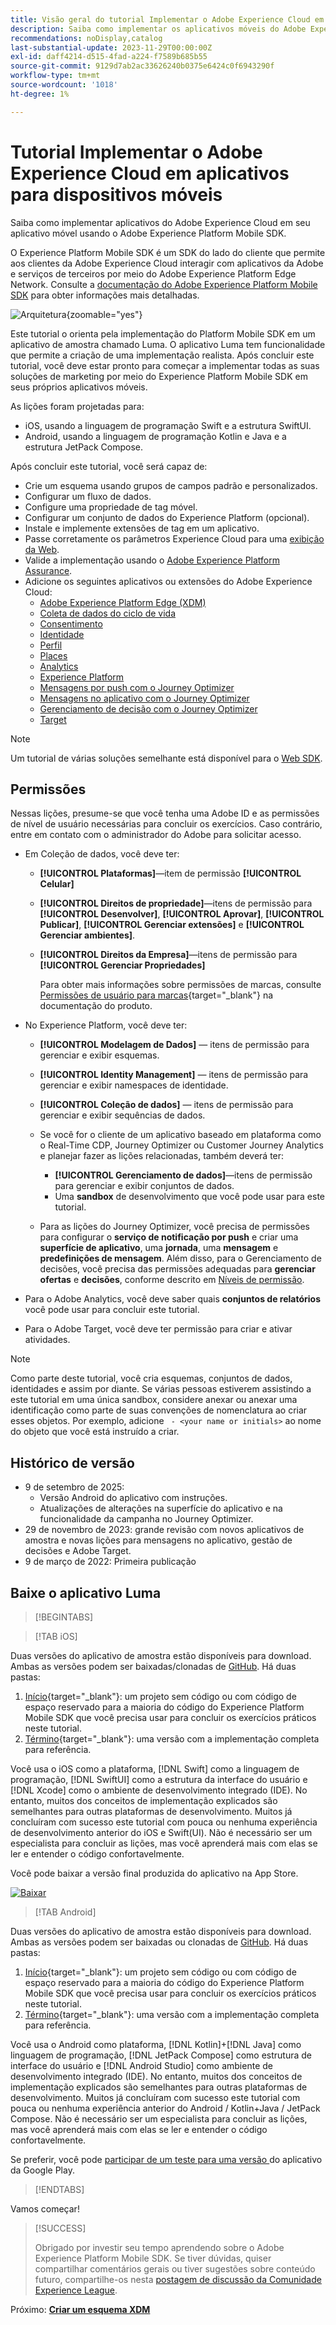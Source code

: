 ```yaml
---
title: Visão geral do tutorial Implementar o Adobe Experience Cloud em aplicativos para dispositivos móveis
description: Saiba como implementar os aplicativos móveis do Adobe Experience Cloud. Este tutorial o orienta por uma implementação dos aplicativos Experience Cloud em um aplicativo Swift de amostra.
recommendations: noDisplay,catalog
last-substantial-update: 2023-11-29T00:00:00Z
exl-id: daff4214-d515-4fad-a224-f7589b685b55
source-git-commit: 9129d7ab2ac33626240b0375e6424c0f6943290f
workflow-type: tm+mt
source-wordcount: '1018'
ht-degree: 1%

---
```


# Tutorial Implementar o Adobe Experience Cloud em aplicativos para dispositivos móveis

Saiba como implementar aplicativos do Adobe Experience Cloud em seu aplicativo móvel usando o Adobe Experience Platform Mobile SDK.

O Experience Platform Mobile SDK é um SDK do lado do cliente que permite aos clientes da Adobe Experience Cloud interagir com aplicativos da Adobe e serviços de terceiros por meio do Adobe Experience Platform Edge Network. Consulte a [documentação do Adobe Experience Platform Mobile SDK](https://developer.adobe.com/client-sdks/home/) para obter informações mais detalhadas.

![Arquitetura](assets/architecture.png){zoomable="yes"}


Este tutorial o orienta pela implementação do Platform Mobile SDK em um aplicativo de amostra chamado Luma. O aplicativo Luma tem funcionalidade que permite a criação de uma implementação realista. Após concluir este tutorial, você deve estar pronto para começar a implementar todas as suas soluções de marketing por meio do Experience Platform Mobile SDK em seus próprios aplicativos móveis.

As lições foram projetadas para:

* iOS, usando a linguagem de programação Swift e a estrutura SwiftUI.
* Android, usando a linguagem de programação Kotlin e Java e a estrutura JetPack Compose.

Após concluir este tutorial, você será capaz de:

* Crie um esquema usando grupos de campos padrão e personalizados.
* Configurar um fluxo de dados.
* Configure uma propriedade de tag móvel.
* Configurar um conjunto de dados do Experience Platform (opcional).
* Instale e implemente extensões de tag em um aplicativo.
* Passe corretamente os parâmetros Experience Cloud para uma [exibição da Web](web-views.md).
* Valide a implementação usando o [Adobe Experience Platform Assurance](assurance.md).
* Adicione os seguintes aplicativos ou extensões do Adobe Experience Cloud:
   * [Adobe Experience Platform Edge (XDM)](events.md)
   * [Coleta de dados do ciclo de vida](lifecycle-data.md)
   * [Consentimento](consent.md)
   * [Identidade](identity.md)
   * [Perfil](profile.md)
   * [Places](places.md)
   * [Analytics](analytics.md)
   * [Experience Platform](platform.md)
   * [Mensagens por push com o Journey Optimizer](journey-optimizer-push.md)
   * [Mensagens no aplicativo com o Journey Optimizer](journey-optimizer-inapp.md)
   * [Gerenciamento de decisão com o Journey Optimizer](journey-optimizer-offers.md)
   * [Target](target.md)


>[!NOTE]
>
>Um tutorial de várias soluções semelhante está disponível para o [Web SDK](../tutorial-web-sdk/overview.md).

## Permissões

Nessas lições, presume-se que você tenha uma Adobe ID e as permissões de nível de usuário necessárias para concluir os exercícios. Caso contrário, entre em contato com o administrador do Adobe para solicitar acesso.

* Em Coleção de dados, você deve ter:
   * **[!UICONTROL Plataformas]**—item de permissão **[!UICONTROL Celular]**
   * **[!UICONTROL Direitos de propriedade]**—itens de permissão para **[!UICONTROL Desenvolver]**, **[!UICONTROL Aprovar]**, **[!UICONTROL Publicar]**, **[!UICONTROL Gerenciar extensões]** e **[!UICONTROL Gerenciar ambientes]**.
   * **[!UICONTROL Direitos da Empresa]**—itens de permissão para **[!UICONTROL Gerenciar Propriedades]**

     Para obter mais informações sobre permissões de marcas, consulte [Permissões de usuário para marcas](https://experienceleague.adobe.com/pt-br/docs/experience-platform/tags/admin/user-permissions){target="_blank"} na documentação do produto.
* No Experience Platform, você deve ter:
   * **[!UICONTROL Modelagem de Dados]** — itens de permissão para gerenciar e exibir esquemas.
   * **[!UICONTROL Identity Management]** — itens de permissão para gerenciar e exibir namespaces de identidade.
   * **[!UICONTROL Coleção de dados]** — itens de permissão para gerenciar e exibir sequências de dados.

   * Se você for o cliente de um aplicativo baseado em plataforma como o Real-Time CDP, Journey Optimizer ou Customer Journey Analytics e planejar fazer as lições relacionadas, também deverá ter:
      * **[!UICONTROL Gerenciamento de dados]**—itens de permissão para gerenciar e exibir conjuntos de dados.
      * Uma **sandbox** de desenvolvimento que você pode usar para este tutorial.

   * Para as lições do Journey Optimizer, você precisa de permissões para configurar o **serviço de notificação por push** e criar uma **superfície de aplicativo**, uma **jornada**, uma **mensagem** e **predefinições de mensagem**. Além disso, para o Gerenciamento de decisões, você precisa das permissões adequadas para **gerenciar ofertas** e **decisões**, conforme descrito em [Níveis de permissão](https://experienceleague.adobe.com/pt-br/docs/journey-optimizer/using/access-control/high-low-permissions).

* Para o Adobe Analytics, você deve saber quais **conjuntos de relatórios** você pode usar para concluir este tutorial.

* Para o Adobe Target, você deve ter permissão para criar e ativar atividades.


>[!NOTE]
>
>Como parte deste tutorial, você cria esquemas, conjuntos de dados, identidades e assim por diante. Se várias pessoas estiverem assistindo a este tutorial em uma única sandbox, considere anexar ou anexar uma identificação como parte de suas convenções de nomenclatura ao criar esses objetos. Por exemplo, adicione ` - <your name or initials>` ao nome do objeto que você está instruído a criar.

## Histórico de versão

* 9 de setembro de 2025:
   * Versão Android do aplicativo com instruções.
   * Atualizações de alterações na superfície do aplicativo e na funcionalidade da campanha no Journey Optimizer.
* 29 de novembro de 2023: grande revisão com novos aplicativos de amostra e novas lições para mensagens no aplicativo, gestão de decisões e Adobe Target.
* 9 de março de 2022: Primeira publicação

## Baixe o aplicativo Luma

>[!BEGINTABS]

>[!TAB iOS]

Duas versões do aplicativo de amostra estão disponíveis para download. Ambas as versões podem ser baixadas/clonadas de [GitHub](https://github.com/Adobe-Marketing-Cloud/Luma-iOS-Mobile-App). Há duas pastas:

1. [Início](https://github.com/Adobe-Marketing-Cloud/Luma-iOS-Mobile-App){target="_blank"}: um projeto sem código ou com código de espaço reservado para a maioria do código do Experience Platform Mobile SDK que você precisa usar para concluir os exercícios práticos neste tutorial.
1. [Término](https://github.com/Adobe-Marketing-Cloud/Luma-iOS-Mobile-App){target="_blank"}: uma versão com a implementação completa para referência.

Você usa o iOS como a plataforma, [!DNL Swift] como a linguagem de programação, [!DNL SwiftUI] como a estrutura da interface do usuário e [!DNL Xcode] como o ambiente de desenvolvimento integrado (IDE). No entanto, muitos dos conceitos de implementação explicados são semelhantes para outras plataformas de desenvolvimento. Muitos já concluíram com sucesso este tutorial com pouca ou nenhuma experiência de desenvolvimento anterior do iOS e Swift(UI). Não é necessário ser um especialista para concluir as lições, mas você aprenderá mais com elas se ler e entender o código confortavelmente.

Você pode baixar a versão final produzida do aplicativo na App Store.

[![Baixar](assets/download-app.svg)](https://apps.apple.com/us/app/luma-app/id6466588487)

>[!TAB Android]

Duas versões do aplicativo de amostra estão disponíveis para download. Ambas as versões podem ser baixadas ou clonadas de [GitHub](https://github.com/adobe/Luma-Android). Há duas pastas:

1. [Início](https://github.com/adobe/Luma-Android){target="_blank"}: um projeto sem código ou com código de espaço reservado para a maioria do código do Experience Platform Mobile SDK que você precisa usar para concluir os exercícios práticos neste tutorial.
1. [Término](https://github.com/adobe/Luma-Android){target="_blank"}: uma versão com a implementação completa para referência.

Você usa o Android como plataforma, [!DNL Kotlin]+[!DNL Java] como linguagem de programação, [!DNL JetPack Compose] como estrutura de interface do usuário e [!DNL Android Studio] como ambiente de desenvolvimento integrado (IDE). No entanto, muitos dos conceitos de implementação explicados são semelhantes para outras plataformas de desenvolvimento. Muitos já concluíram com sucesso este tutorial com pouca ou nenhuma experiência anterior do Android / Kotlin+Java / JetPack Compose. Não é necessário ser um especialista para concluir as lições, mas você aprenderá mais com elas se ler e entender o código confortavelmente.

Se preferir, você pode [participar de um teste para uma versão ](https://play.google.com/apps/internaltest/4700642199234438150) do aplicativo da Google Play.


>[!ENDTABS]

Vamos começar!

>[!SUCCESS]
>
>Obrigado por investir seu tempo aprendendo sobre o Adobe Experience Platform Mobile SDK. Se tiver dúvidas, quiser compartilhar comentários gerais ou tiver sugestões sobre conteúdo futuro, compartilhe-os nesta [postagem de discussão da Comunidade Experience League](https://experienceleaguecommunities.adobe.com/t5/adobe-experience-platform-data/tutorial-discussion-implement-adobe-experience-cloud-in-mobile/td-p/443796?profile.language=pt).

Próximo: **[Criar um esquema XDM](create-schema.md)**
